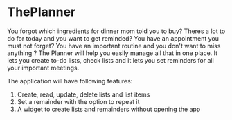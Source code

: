 # ThePlanner

You forgot which ingredients for dinner mom told you to buy? Theres a lot to do for today and you want to get reminded? You have an appointment you must not forget? You have an important routine and you don't want to miss anything ? The Planner will help you easily manage all that in one place. It lets you create to-do lists, check lists and it lets you set reminders for all your important meetings.

The application will have following features:
1.	Create, read, update, delete lists and list items
2.	Set a remainder with the option to repeat it
3.	A widget to create lists and remainders without opening the app
